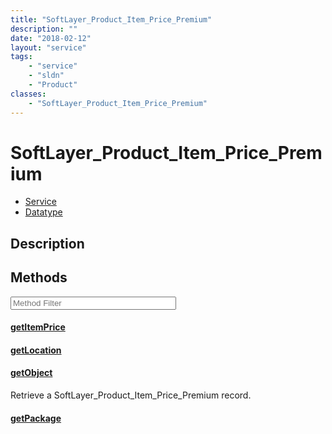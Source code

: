 ```yaml
---
title: "SoftLayer_Product_Item_Price_Premium"
description: ""
date: "2018-02-12"
layout: "service"
tags:
    - "service"
    - "sldn"
    - "Product"
classes:
    - "SoftLayer_Product_Item_Price_Premium"
---
```

# SoftLayer_Product_Item_Price_Premium
<div id='service-datatype'>
    <ul id='sldn-reference-tabs'>
    <li id='service'> <a href='/reference/services/SoftLayer_Product_Item_Price_Premium' >Service</a></li>    <li id='datatype'> <a href='/reference/datatypes/SoftLayer_Product_Item_Price_Premium' >Datatype</a></li>
    </ul>
</div>

## Description




        
<div id="properties" class="content service-content">

## Methods

<div class="view-filters">
    <div class="clearfix">
        <div class="search-input-box">
            <input placeholder="Method Filter" onkeyup="titleSearch(inputId='edit-combine', divId='method-div', elementClass='method-row')" 
                type="text" id="edit-combine" value="" size="30" maxlength="128" class="form-text">
        </div>
    </div>
</div>

<div id="method-div">

<div class="method-row">

#### [getItemPrice](/reference/services/SoftLayer_Product_Item_Price_Premium/getItemPrice)

</div>

<div class="method-row">

#### [getLocation](/reference/services/SoftLayer_Product_Item_Price_Premium/getLocation)

</div>

<div class="method-row">

#### [getObject](/reference/services/SoftLayer_Product_Item_Price_Premium/getObject)
Retrieve a SoftLayer_Product_Item_Price_Premium record.
</div>

<div class="method-row">

#### [getPackage](/reference/services/SoftLayer_Product_Item_Price_Premium/getPackage)

</div>
</div>

</div>

